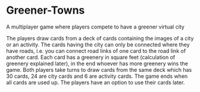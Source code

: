 # Greener-Towns
A multiplayer game where players compete to have a greener virtual city

The players draw cards from a deck of cards containing the images of a
city or an activity. The cards having the city can only be connected where they have roads,
i.e. you can connect road links of one card to the road link of another card. Each card has a
greenery in square feet (calculation of greenery explained later), in the end whoever has
more greenery wins the game. Both players take turns to draw cards from the same deck
which has 30 cards, 24 are city cards and 6 are activity cards. The game ends when all cards
are used up. The players have an option to use their cards later.
